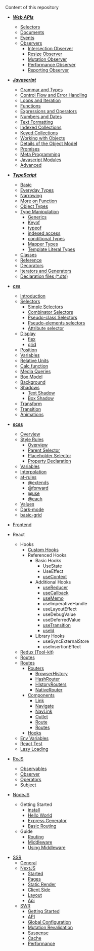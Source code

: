 Content of this repository

- **_[Web APIs](https://github.com/ridvandmrc/Self-Learning/tree/main/web-API)_**

  - [Selectors](https://github.com/ridvandmrc/Self-Learning/tree/main/web-API/selectors)
  - [Documents](https://github.com/ridvandmrc/Self-Learning/tree/main/web-API/document)
  - [Events](https://github.com/ridvandmrc/Self-Learning/tree/main/web-API/events)
  - [Observers](https://github.com/ridvandmrc/Self-Learning/tree/main/web-API/observers)
    - [Intersection Observer](https://github.com/ridvandmrc/Self-Learning/tree/main/web-API/observers/intersection_observer)
    - [Resize Observer](https://github.com/ridvandmrc/Self-Learning/tree/main/web-API/observers/resize_observer)
    - [Mutation Observer](https://github.com/ridvandmrc/Self-Learning/tree/main/web-API/observers/mutation_observer)
    - [Performance Observer](https://developer.mozilla.org/en-US/docs/Web/API/PerformanceObserver)
    - [Reporting Observer](https://developer.mozilla.org/en-US/docs/Web/API/ReportingObserver/ReportingObserver)

- **_[Javascript](https://github.com/ridvandmrc/Self-Learning/tree/main/javascript)_**

  - [Grammar and Types](https://github.com/ridvandmrc/Self-Learning/tree/main/javascript/grammer_and_types)
  - [Control Flow and Error Handling](https://github.com/ridvandmrc/Self-Learning/tree/main/javascript/Control_flow_error_handling)
  - [Loops and Iteration](https://github.com/ridvandmrc/Self-Learning/tree/main/javascript/Loops_and_iteration)
  - [Functions](https://github.com/ridvandmrc/Self-Learning/tree/main/javascript/Functions)
  - [Expressions and Operators](https://github.com/ridvandmrc/Self-Learning/tree/main/javascript/expressions_and_operators)
  - [Numbers and Dates](https://github.com/ridvandmrc/Self-Learning/tree/main/javascript/Numbers_and_Dates)
  - [Text Formatting](https://github.com/ridvandmrc/Self-Learning/tree/main/javascript/text_formatting)
  - [Indexed Collections](<https://github.com/ridvandmrc/Self-Learning/tree/main/javascript/Indexed_collection(Array)>)
  - [Keyed Collections](https://github.com/ridvandmrc/Self-Learning/tree/main/javascript/Keyed_Collections)
  - [Working with Objects](https://github.com/ridvandmrc/Self-Learning/tree/main/javascript/working_object)
  - [Details of the Object Model](https://github.com/ridvandmrc/Self-Learning/tree/main/javascript/detail_object_model)
  - [Promises](https://github.com/ridvandmrc/Self-Learning/tree/main/javascript/Using%20Promises)
  - [Meta Programming](https://github.com/ridvandmrc/Self-Learning/tree/main/javascript/Meta_Programming)
  - [Javascript Modules](https://github.com/ridvandmrc/Self-Learning/tree/main/javascript/javascript_modules)
  - [Advanced](https://github.com/ridvandmrc/Self-Learning/tree/main/javascript/advanced)

- **_[TypeScript](https://github.com/ridvandmrc/Self-Learning/tree/main/typescript)_**

  - [Basic](https://github.com/ridvandmrc/Self-Learning/tree/main/typescript/Basic)
  - [Everyday Types](https://github.com/ridvandmrc/Self-Learning/tree/main/typescript/everyday_types)
  - [Narrowing](https://github.com/ridvandmrc/Self-Learning/tree/main/typescript/Narrowing)
  - [More on Function](https://github.com/ridvandmrc/Self-Learning/tree/main/typescript/more_on_function)
  - [Object Types](https://github.com/ridvandmrc/Self-Learning/tree/main/typescript/Object%20Types)
  - [Type Manipulation](https://github.com/ridvandmrc/Self-Learning/tree/main/typescript/type_manipulation)
    - [Generics](https://github.com/ridvandmrc/Self-Learning/tree/main/typescript/type_manipulation/generics)
    - [Keyof](https://github.com/ridvandmrc/Self-Learning/tree/main/typescript/type_manipulation/keyof_type)
    - [typeof](https://github.com/ridvandmrc/Self-Learning/tree/main/typescript/type_manipulation/typeof)
    - [indexed access](https://github.com/ridvandmrc/Self-Learning/tree/main/typescript/type_manipulation/indexed_access_type)
    - [conditional Types](https://github.com/ridvandmrc/Self-Learning/tree/main/typescript/type_manipulation/conditional_type)
    - [Mapper Types](https://github.com/ridvandmrc/Self-Learning/tree/main/typescript/type_manipulation/mapped_types)
    - [Template Literal Types](https://github.com/ridvandmrc/Self-Learning/tree/main/typescript/type_manipulation/template_literal_types)
  - [Classes](https://github.com/ridvandmrc/Self-Learning/tree/main/typescript/classes)
  - [Reference](https://github.com/ridvandmrc/Self-Learning/tree/main/typescript/reference)
  - [Decorators]()
  - [Iterators and Generators]()
  - [Declaration files (\*.dts)]()

- **_[css](https://github.com/ridvandmrc/Self-Learning/tree/main/css)_**
  - [Introduction](https://github.com/ridvandmrc/Self-Learning/tree/main/css/introduction)
  - [Selectors](https://github.com/ridvandmrc/Self-Learning/tree/main/css/selector)
    - [Simple Selectors](https://github.com/ridvandmrc/Self-Learning/tree/main/css/selector/simple_selector)
    - [Combinator Selectors](https://github.com/ridvandmrc/Self-Learning/tree/main/css/selector/combinator_selector)
    - [Pseudo-class Selectors](https://github.com/ridvandmrc/Self-Learning/tree/main/css/selector/pseudo_class_selector)
    - [Pseudo-elements selectors](https://github.com/ridvandmrc/Self-Learning/tree/main/css/selector/pseudo_elements_selector)
    - [Attribute selector](https://github.com/ridvandmrc/Self-Learning/tree/main/css/selector/attribute_selector)
  - [Display](https://github.com/ridvandmrc/Self-Learning/tree/main/css/display)
    - [flex](https://github.com/ridvandmrc/Self-Learning/tree/main/css/display/flex)
    - [grid](#)
  - [Position](https://github.com/ridvandmrc/Self-Learning/tree/main/css/position)
  - [Variables](https://github.com/ridvandmrc/Self-Learning/tree/main/css/variables)
  - [Relative Units](https://github.com/ridvandmrc/Self-Learning/tree/main/css/relative_units)
  - [Calc function](https://github.com/ridvandmrc/Self-Learning/tree/main/css/calc_function)
  - [Media Queries](https://github.com/ridvandmrc/Self-Learning/tree/main/css/media_queries)
  - [Box Model](https://github.com/ridvandmrc/Self-Learning/tree/main/css/box-model)
  - [Background](https://github.com/ridvandmrc/Self-Learning/tree/main/css/css_background)
  - [Shadows](https://github.com/ridvandmrc/Self-Learning/tree/main/css/shadows)
    - [Text Shadow](https://github.com/ridvandmrc/Self-Learning/tree/main/css/shadows/text_shadow)
    - [Box Shadow](https://github.com/ridvandmrc/Self-Learning/tree/main/css/shadows/box_shadow)
  - [Transform](https://github.com/ridvandmrc/Self-Learning/tree/main/css/transform)
  - [Transition](https://github.com/ridvandmrc/Self-Learning/tree/main/css/transition)
  - [Animations](https://github.com/ridvandmrc/Self-Learning/tree/main/css/animation)
- **[scss](https://github.com/ridvandmrc/Self-Learning/tree/main/scss)**
  - [Overview](https://github.com/ridvandmrc/Self-Learning/tree/main/scss/overview)
  - [Style Rules](https://github.com/ridvandmrc/Self-Learning/tree/main/scss/style_rules)
    - [Overview](https://github.com/ridvandmrc/Self-Learning/tree/main/scss/style_rules/overview)
    - [Parent Selector](https://github.com/ridvandmrc/Self-Learning/tree/main/scss/style_rules/parent_selector)
    - [Placeholder Selector](https://github.com/ridvandmrc/Self-Learning/tree/main/scss/style_rules/placeholder_selector)
    - [Property Declaration](https://github.com/ridvandmrc/Self-Learning/tree/main/scss/style_rules/property_declaration)
  - [Variables](https://github.com/ridvandmrc/Self-Learning/tree/main/scss/variables)
  - [Interpolation](https://github.com/ridvandmrc/Self-Learning/tree/main/scss/interpolation)
  - [at-rules](https://github.com/ridvandmrc/Self-Learning/tree/main/scss/At_rules)
    - [@extends](https://github.com/ridvandmrc/Self-Learning/tree/main/scss/At_rules/%40extends)
    - [@forward](https://github.com/ridvandmrc/Self-Learning/tree/main/scss/At_rules/%40forward)
    - [@use](https://github.com/ridvandmrc/Self-Learning/tree/main/scss/At_rules/%40use)
    - [@each](https://github.com/ridvandmrc/Self-Learning/tree/main/scss/At_rules/%40each)
  - [Values](https://github.com/ridvandmrc/Self-Learning/tree/main/scss/values)
  - [Dark-mode](https://github.com/ridvandmrc/Self-Learning/tree/main/scss/dark-mode)
  - [basic-grid](https://github.com/ridvandmrc/Self-Learning/tree/main/scss/grid)
- [Frontend](https://github.com/ridvandmrc/Self-Learning/tree/main/frontend)
- React

  - Hooks
    - [Custom Hooks](https://github.com/ridvandmrc/Self-Learning/tree/main/react/Hooks/cutom_hooks)
    - Referenced Hooks
      - Basic Hooks
        - UseState
        - UseEffect
        - [useContext](https://github.com/ridvandmrc/Self-Learning/tree/main/react/Hooks/hooks_api_reference/useContext)
      - Additional Hooks
        - [useReducer](https://github.com/ridvandmrc/Self-Learning/tree/main/react/Hooks/hooks_api_reference/useReducer)
        - [useCallback](https://github.com/ridvandmrc/Self-Learning/tree/main/react/Hooks/hooks_api_reference/useCallback)
        - [useMemo](https://github.com/ridvandmrc/Self-Learning/tree/main/react/Hooks/hooks_api_reference/useMemo)
        - useImperativeHandle
        - useLayoutEffect
        - useDebugValue
        - useDeferredValue
        - [useTransition](https://github.com/ridvandmrc/Self-Learning/tree/main/react/Hooks/hooks_api_reference/useTransition)
        - [useId](https://github.com/ridvandmrc/Self-Learning/tree/main/react/Hooks/hooks_api_reference/useId)
      - Library Hooks
        - useSyncExternalStore
        - useInsertionEffect
  - [Redux (Tool-kit)](https://github.com/ridvandmrc/Self-Learning/tree/main/react/Redux-Toolkit)
  - [Routes](https://github.com/ridvandmrc/Self-Learning/tree/main/react/Routes)
  - [Routes](https://github.com/ridvandmrc/Self-Learning/tree/main/react/Routes)
    - [Routers]()
      - [BrowserHistory](https://github.com/ridvandmrc/Self-Learning/tree/main/react/Routes/Routers/BrowserRouter)
      - [HashRouter](https://github.com/ridvandmrc/Self-Learning/tree/main/react/Routes/Routers/HashRouter)
      - [HİstoryRouters](https://github.com/ridvandmrc/Self-Learning/tree/main/react/Routes/Routers/HistoryRouters)
      - [NativeRouter](https://github.com/ridvandmrc/Self-Learning/tree/main/react/Routes/Routers/NativeRouter)
    - [Components](#)
      - [Link](https://github.com/ridvandmrc/Self-Learning/tree/main/react/Routes/Components/Link)
      - [Navigate](https://github.com/ridvandmrc/Self-Learning/tree/main/react/Routes/Components/Navigate)
      - [NavLink](https://github.com/ridvandmrc/Self-Learning/tree/main/react/Routes/Components/NavLink)
      - [Outlet](https://github.com/ridvandmrc/Self-Learning/tree/main/react/Routes/Components/Outlet)
      - [Route](https://github.com/ridvandmrc/Self-Learning/tree/main/react/Routes/Components/Route)
      - [Routes](https://github.com/ridvandmrc/Self-Learning/tree/main/react/Routes/Components/Routes)
    - [Hooks](https://github.com/ridvandmrc/Self-Learning/tree/main/react/Routes/Hooks)
  - [Env Variables](https://github.com/ridvandmrc/Self-Learning/tree/main/react/Env-Variable)
  - [React Test](https://github.com/ridvandmrc/Self-Learning/tree/main/react/test)
  - [Lazy Loading](https://github.com/ridvandmrc/Self-Learning/tree/main/react/lazy)

- [RxJS](https://github.com/ridvandmrc/Self-Learning/tree/main/rxjs/overview)
  - [Observables](https://github.com/ridvandmrc/Self-Learning/tree/main/rxjs/observables)
  - [Observer](https://github.com/ridvandmrc/Self-Learning/tree/main/rxjs/observer)
  - [Operators](https://github.com/ridvandmrc/Self-Learning/tree/main/rxjs/operators)
  - [Subject](https://github.com/ridvandmrc/Self-Learning/tree/main/rxjs/subject)
- [NodeJS](https://github.com/ridvandmrc/Self-Learning/tree/main/nodeJS)
  - Getting Started
    - [install](https://github.com/ridvandmrc/Self-Learning/tree/main/nodeJS/Getting%20Started)
    - [Hello World](https://github.com/ridvandmrc/Self-Learning/tree/main/nodeJS/Getting%20Started)
    - [Express Generator](https://github.com/ridvandmrc/Self-Learning/tree/main/nodeJS/Getting%20Started/Express%20Generator)
    - [Basic Routing](https://github.com/ridvandmrc/Self-Learning/tree/main/nodeJS/Getting%20Started/Basic%20Routing)
  - Guide
    - [Routing](https://github.com/ridvandmrc/Self-Learning/tree/main/nodeJS/Guide/Routing)
    - [Middleware](https://github.com/ridvandmrc/Self-Learning/tree/main/nodeJS/Guide/Middleware)
    - [Using Middleware](https://github.com/ridvandmrc/Self-Learning/tree/main/nodeJS/Guide/UsingMiddleware)

* [SSR](https://github.com/ridvandmrc/Self-Learning/tree/main/ssr)
  - [General](https://github.com/ridvandmrc/Self-Learning/tree/main/ssr/generalSSR)
  - [NextJS](https://github.com/ridvandmrc/Self-Learning/tree/main/ssr/nextJs)
    - [Started](https://github.com/ridvandmrc/Self-Learning/tree/main/ssr/nextJs/getStarted)
    - [Pages](https://github.com/ridvandmrc/Self-Learning/tree/main/ssr/nextJs/pages)
    - [Static Render](https://github.com/ridvandmrc/Self-Learning/tree/main/ssr/nextJs/staticRender)
    - [Client Side](https://github.com/ridvandmrc/Self-Learning/tree/main/ssr/nextJs/client-side)
    - [Layout](https://github.com/ridvandmrc/Self-Learning/tree/main/ssr/nextJs/layout)
    - [Api](https://github.com/ridvandmrc/Self-Learning/tree/main/ssr/nextJs/api)
  - [SWR](https://github.com/ridvandmrc/Self-Learning/tree/main/ssr/SWR)
    - [Getting Started](https://github.com/ridvandmrc/Self-Learning/tree/main/ssr/SWR/Getting%20Started)
    - [API](https://github.com/ridvandmrc/Self-Learning/tree/main/ssr/SWR/API)
    - [Global Configuration](https://github.com/ridvandmrc/Self-Learning/tree/main/ssr/SWR/Global%20Configuration)
    - [Mutation Revalidation](https://github.com/ridvandmrc/Self-Learning/tree/main/ssr/SWR/mutation%26Revalidation)
    - [Suspense](https://github.com/ridvandmrc/Self-Learning/tree/main/ssr/SWR/Suspense)
    - [Cache](https://github.com/ridvandmrc/Self-Learning/tree/main/ssr/SWR/Cache%20Provide)
    - [Performance](https://github.com/ridvandmrc/Self-Learning/tree/main/ssr/SWR/Performance)
